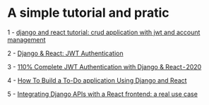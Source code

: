 # A simple tutorial and pratic
1 - [django and react tutorial: crud application with jwt and account management](https://levelup.gitconnected.com/full-stack-web-tutorial-django-react-js-jwt-auth-rest-bootstrap-pagination-b00ebf7866c1)

2 - [Django & React: JWT Authentication](https://medium.com/@dakota.lillie/django-react-jwt-authentication-5015ee00ef9a)

3 - [110% Complete JWT Authentication with Django & React - 2020](https://hackernoon.com/110percent-complete-jwt-authentication-with-django-and-react-2020-iejq34ta)

4 - [How To Build a To-Do application Using Django and React](https://www.digitalocean.com/community/tutorials/build-a-to-do-application-using-django-and-react)

5 - [Integrating Django APIs with a React frontend: a real use case](https://inmagik.com/en/blog/django-rest-and-react)
